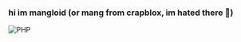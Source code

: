 ### hi im mangloid (or mang from crapblox, im hated there :troll:)

![PHP](https://img.shields.io/badge/PHP-777BB4?logo=php&logoColor=fff&style=flat-square#956f2e0)
